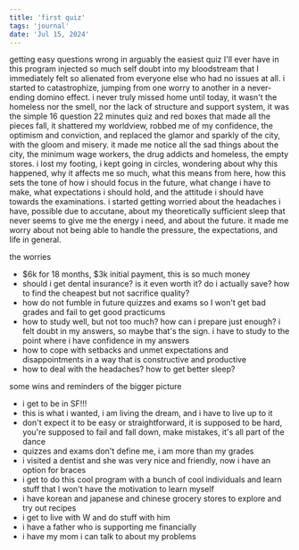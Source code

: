 ```yaml
---
title: 'first quiz'
tags: 'journal'
date: 'Jul 15, 2024'
---
```


getting easy questions wrong in arguably the easiest quiz I'll ever have in this program injected so much self doubt into my bloodstream that I immediately felt so alienated from everyone else who had no issues at all. i started to catastrophize, jumping from one worry to another in a never-ending domino effect. i never truly missed home until today, it wasn't the homeless nor the smell, nor the lack of structure and support system, it was the simple 16 question 22 minutes quiz and red boxes that made all the pieces fall, it shattered my worldview, robbed me of my confidence, the optimism and conviction, and replaced the glamor and sparkly of the city, with the gloom and misery. it made me notice all the sad things about the city, the minimum wage workers, the drug addicts and homeless, the empty stores. i lost my footing, i kept going in circles, wondering about why this happened, why it affects me so much, what this means from here, how this sets the tone of how i should focus in the future, what change i have to make, what expectations i should hold, and the attitude i should have towards the examinations. i started getting worried about the headaches i have, possible due to accutane, about my theoretically sufficient sleep that never seems to give me the energy i need, and about the future. it made me worry about not being able to handle the pressure, the expectations, and life in general.

the worries

- $6k for 18 months, $3k initial payment, this is so much money
- should i get dental insurance? is it even worth it? do i actually save? how to find the cheapest but not sacrifice quality?
- how do not fumble in future quizzes and exams so I won't get bad grades and fail to get good practicums
- how to study well, but not too much? how can i prepare just enough? i felt doubt in my answers, so maybe that's the sign. i have to study to the point where i have confidence in my answers
- how to cope with setbacks and unmet expectations and disappointments in a way that is constructive and productive
- how to deal with the headaches? how to get better sleep?

some wins and reminders of the bigger picture

- i get to be in SF!!!
- this is what i wanted, i am living the dream, and i have to live up to it
- don't expect it to be easy or straightforward, it is supposed to be hard, you're supposed to fail and fall down, make mistakes, it's all part of the dance
- quizzes and exams don't define me, i am more than my grades
- i visited a dentist and she was very nice and friendly, now i have an option for braces
- i get to do this cool program with a bunch of cool individuals and learn stuff that I won't have the motivation to learn myself
- i have korean and japanese and chinese grocery stores to explore and try out recipes
- i get to live with W and do stuff with him
- i have a father who is supporting me financially
- i have my mom i can talk to about my problems
